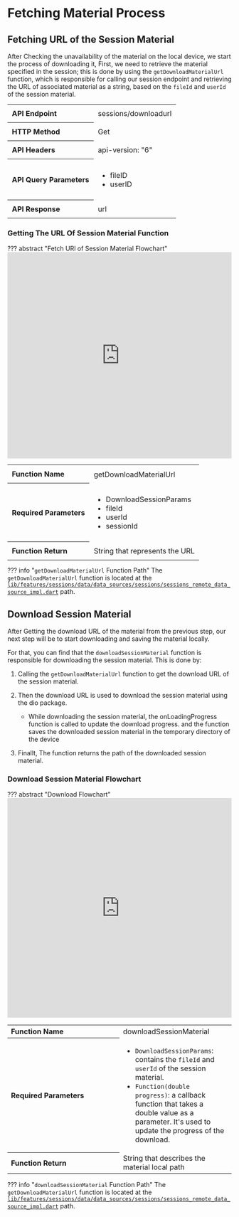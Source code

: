 # Fetching Material Process 

## Fetching URL of the Session Material

After Checking the unavailability of the material on the local device, we start the process of downloading it, First, we need to retrieve the material specified in the session; this is done by using the `getDownloadMaterialUrl` function, which is responsible for calling our session endpoint and retrieving the URL of associated material as a string, based on the `fileId` and `userId` of the session material.


<div style="text-align: center;">
    <table width="100%" style="max-width: 600px; margin: 0 auto; border-collapse: collapse;">
        <tr>
            <th style="text-align: left; padding: 10px;">API Endpoint</th>
            <td style="text-align: left; padding: 10px;">sessions/downloadurl</td>
        </tr>
        <tr>
            <th style="text-align: left; padding: 10px;">HTTP Method</th>
            <td style="text-align: left; padding: 10px;">Get</td>
        </tr>
        <tr>
            <th style="text-align: left; padding: 10px;">API Headers</th>
            <td style="text-align: left; padding: 10px;">api-version: "6"</td>
        </tr>
        <tr>
            <th style="text-align: left; padding: 10px;">API Query Parameters</th>
            <td style="text-align: left; padding: 10px;">
                <ul>
                    <li>fileID</li>
                    <li>userID</li>
                </ul>
            </td>
        </tr>
        <tr>
            <th style="text-align: left; padding: 10px;">API Response</th>
            <td style="text-align: left; padding: 10px;">url</td>
        </tr>
    </table>
</div>

### Getting The URL Of Session Material Function



??? abstract "Fetch URl of Session Material Flowchart"
    <iframe frameborder="0" style="width:100%;height:464px;" src="https://viewer.diagrams.net/?tags=%7B%7D&highlight=0000ff&edit=_blank&layers=1&nav=1#G1bbGfdEzf6GFrH9-YoAvhmt4E36zOZva5"></iframe>



<div style="text-align: center;">
    <table width="100%" style="max-width: 600px; margin: 0 auto; border-collapse: collapse;">
        <tr>
            <th style="text-align: left; padding: 10px;">Function Name</th>
            <td style="text-align: left; padding: 10px;">getDownloadMaterialUrl</td>
        </tr>
        <tr>
            <th style="text-align: left; padding: 10px;">Required Parameters</th>
            <td style="text-align: left; padding: 10px;">
                <ul>
                    <li>DownloadSessionParams</li>
                    <li>fileId</li>
                    <li>userId</li>
                    <li>sessionId</li>
                </ul>
            </td>
        </tr>
        <tr>
            <th style="text-align: left; padding: 10px;">Function Return</th>
            <td style="text-align: left; padding: 10px;">String that represents the URL</td>
        </tr>
    </table>
</div>

??? info "`getDownloadMaterialUrl` Function Path"
    The `getDownloadMaterialUrl` function is located at the [`lib/features/sessions/data/data_sources/sessions/sessions_remote_data_source_impl.dart`](https://dev.azure.com/nagwa-limited/_git/Nagwa%20Sessions%20For%20Educators?path=/lib/features/sessions/data/data_sources/sessions/sessions_remote_data_source_impl.dart#:~:text=sessions-,sessions_remote_data_source_impl.dart,-sessions_remote_data_source.dart) path.

## Download Session Material 

After Getting the download URL of the material from the previous step, our next step will be to start downloading and saving the material locally.

For that, you can find that the `downloadSessionMaterial` function is responsible for downloading the session material. This is done by:

1. Calling the `getDownloadMaterialUrl` function to get the download URL of the session material.
   
2. Then the download URL is used to download the session material using the dio package.
      -  While downloading the session material, the onLoadingProgress function is called to update the download progress. and the function saves the downloaded session material in the temporary directory of the device
3. Finallt, The function returns the path of the downloaded session material.

### Download Session Material Flowchart

??? abstract "Download Flowchart"
    <iframe frameborder="0" style="width:100%;height:494px;" src="https://viewer.diagrams.net/?tags=%7B%7D&highlight=0000ff&edit=_blank&layers=1&nav=1#G1QqlrAZkvw_LQBJxG9emceIOkCBB6c4JS"></iframe>


<table width="100%" style="border-collapse: collapse;">
    <tr>
        <th style="width: 50%; text-align: left;">Function Name</th>
        <td style="width: 50%; text-align: left;">downloadSessionMaterial</td>
    </tr>
    <tr>
        <th style="width: 50%; text-align: left;">Required Parameters</th>
        <td style="width: 50%; text-align: left;">
            <ul>
                <li><code>DownloadSessionParams</code>: contains the <code>fileId</code> and <code>userId</code> of the session material.</li>
                <li><code>Function(double progress)</code>: a callback function that takes a double value as a parameter. It's used to update the progress of the download.</li>
            </ul>
        </td>
    </tr>
    <tr>
        <th style="width: 50%; text-align: left;">Function Return</th>
        <td style="width: 50%; text-align: left;">String that describes the material local path</td>
    </tr>
</table>



??? info "`downloadSessionMaterial` Function Path"
    The `getDownloadMaterialUrl` function is located at the [`lib/features/sessions/data/data_sources/sessions/sessions_remote_data_source_impl.dart`](https://dev.azure.com/nagwa-limited/_git/Nagwa%20Sessions%20For%20Educators?path=/lib/features/sessions/data/data_sources/sessions/sessions_remote_data_source_impl.dart#:~:text=sessions-,sessions_remote_data_source_impl.dart,-sessions_remote_data_source.dart) path.
